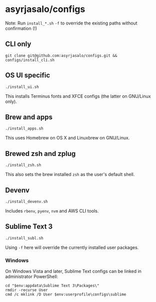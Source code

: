 # asyrjasalo/configs

Note: Run `install_*.sh` `-f` to override the existing paths without confirmation (!)

## CLI only

    git clone git@github.com:asyrjasalo/configs.git && configs/install_cli.sh

## OS UI specific

    ./install_ui.sh

This installs Terminus fonts and XFCE configs (the latter on GNU/Linux only).

## Brew and apps

    ./install_apps.sh

This uses Homebrew on OS X and Linuxbrew on GNU/Linux.

## Brewed zsh and zplug

    ./install_zsh.sh

This also sets the brew installed `zsh` as the user's default shell.

## Devenv

    ./install_devenv.sh

Includes `rbenv`, `pyenv`, `nvm` and AWS CLI tools.

## Sublime Text 3

    ./install_subl.sh

Using `-f` here will override the currently installed user packages.

### Windows

On Windows Vista and later, Sublime Text configs can be linked in administrator PowerShell:

```
cd "$env:appdata\Sublime Text 3\Packages\"
rmdir -recurse User
cmd /c mklink /D User $env:userprofile\configs\sublime
```
